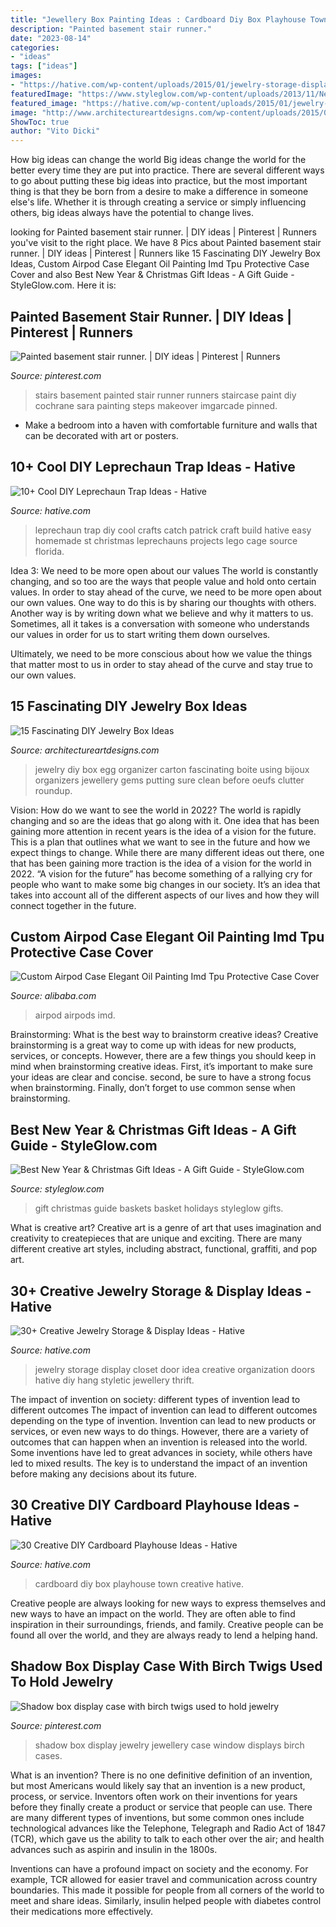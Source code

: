 ```yaml
---
title: "Jewellery Box Painting Ideas : Cardboard Diy Box Playhouse Town Creative Hative"
description: "Painted basement stair runner."
date: "2023-08-14"
categories:
- "ideas"
tags: ["ideas"]
images:
- "https://hative.com/wp-content/uploads/2015/01/jewelry-storage-display-ideas/31-old-closet-door-display-idea.jpg"
featuredImage: "https://www.styleglow.com/wp-content/uploads/2013/11/New-year-and-holiday-gift-ideas.jpg"
featured_image: "https://hative.com/wp-content/uploads/2015/01/jewelry-storage-display-ideas/31-old-closet-door-display-idea.jpg"
image: "http://www.architectureartdesigns.com/wp-content/uploads/2015/01/439-630x912.jpg"
ShowToc: true
author: "Vito Dicki"
---
```



How big ideas can change the world
Big ideas change the world for the better every time they are put into practice. There are several different ways to go about putting these big ideas into practice, but the most important thing is that they be born from a desire to make a difference in someone else's life. Whether it is through creating a service or simply influencing others, big ideas always have the potential to change lives.

	

		
looking for Painted basement stair runner. | DIY ideas | Pinterest | Runners you've visit to the right place. We have 8 Pics about Painted basement stair runner. | DIY ideas | Pinterest | Runners like 15 Fascinating DIY Jewelry Box Ideas, Custom Airpod Case Elegant Oil Painting Imd Tpu Protective Case Cover and also Best New Year &amp; Christmas Gift Ideas - A Gift Guide - StyleGlow.com. Here it is:
		
    
## Painted Basement Stair Runner. | DIY Ideas | Pinterest | Runners

<img loading=lazy src="https://s-media-cache-ak0.pinimg.com/736x/a3/47/1b/a3471bcbb32b6c106d91bf2d671d29b7.jpg" onerror="this.onerror=null;this.src='https://tse3.mm.bing.net/th?id=OIP.Q01KwQDSB2xpgii0PM4HjAHaJ3&amp;pid=15.1';" alt="Painted basement stair runner. | DIY ideas | Pinterest | Runners">

_Source: pinterest.com_

>stairs basement painted stair runner runners staircase paint diy cochrane sara painting steps makeover imgarcade pinned. 

	

- Make a bedroom into a haven with comfortable furniture and walls that can be decorated with art or posters.

    
## 10+ Cool DIY Leprechaun Trap Ideas - Hative

<img loading=lazy src="https://hative.com/wp-content/uploads/2014/06/leprechaun-trap-ideas/11-leprechaun-trap-ideas.jpg" onerror="this.onerror=null;this.src='https://tse4.mm.bing.net/th?id=OIP.3JO5kcPcS9iL2H4T1Aj_ngHaJ4&amp;pid=15.1';" alt="10+ Cool DIY Leprechaun Trap Ideas - Hative">

_Source: hative.com_

>leprechaun trap diy cool crafts catch patrick craft build hative easy homemade st christmas leprechauns projects lego cage source florida. 

	

Idea 3: We need to be more open about our values
The world is constantly changing, and so too are the ways that people value and hold onto certain values. In order to stay ahead of the curve, we need to be more open about our own values.
One way to do this is by sharing our thoughts with others. Another way is by writing down what we believe and why it matters to us. Sometimes, all it takes is a conversation with someone who understands our values in order for us to start writing them down ourselves.

Ultimately, we need to be more conscious about how we value the things that matter most to us in order to stay ahead of the curve and stay true to our own values.

    
## 15 Fascinating DIY Jewelry Box Ideas

<img loading=lazy src="http://www.architectureartdesigns.com/wp-content/uploads/2015/01/439-630x912.jpg" onerror="this.onerror=null;this.src='https://tse4.mm.bing.net/th?id=OIP.5EgfXWbIhyCqpG0M3LLlFQHaKu&amp;pid=15.1';" alt="15 Fascinating DIY Jewelry Box Ideas">

_Source: architectureartdesigns.com_

>jewelry diy box egg organizer carton fascinating boite using bijoux organizers jewellery gems putting sure clean before oeufs clutter roundup. 

	

Vision: How do we want to see the world in 2022?
The world is rapidly changing and so are the ideas that go along with it. One idea that has been gaining more attention in recent years is the idea of a vision for the future. This is a plan that outlines what we want to see in the future and how we expect things to change. While there are many different ideas out there, one that has been gaining more traction is the idea of a vision for the world in 2022. 
“A vision for the future” has become something of a rallying cry for people who want to make some big changes in our society. It’s an idea that takes into account all of the different aspects of our lives and how they will connect together in the future.

    
## Custom Airpod Case Elegant Oil Painting Imd Tpu Protective Case Cover

<img loading=lazy src="https://sc01.alicdn.com/kf/H2a5334e8738d4990a20cf5dfa3a2db5a7/227046916/H2a5334e8738d4990a20cf5dfa3a2db5a7.jpg" onerror="this.onerror=null;this.src='https://tse1.mm.bing.net/th?id=OIP.OFaa71ofuLEiHlBZnHxQBAHaHa&amp;pid=15.1';" alt="Custom Airpod Case Elegant Oil Painting Imd Tpu Protective Case Cover">

_Source: alibaba.com_

>airpod airpods imd. 

	

Brainstorming: What is the best way to brainstorm creative ideas?
Creative brainstorming is a great way to come up with ideas for new products, services, or concepts. However, there are a few things you should keep in mind when brainstorming creative ideas. First, it’s important to make sure your ideas are clear and concise. second, be sure to have a strong focus when brainstorming. Finally, don’t forget to use common sense when brainstorming.

    
## Best New Year &amp; Christmas Gift Ideas - A Gift Guide - StyleGlow.com

<img loading=lazy src="https://www.styleglow.com/wp-content/uploads/2013/11/New-year-and-holiday-gift-ideas.jpg" onerror="this.onerror=null;this.src='https://tse1.mm.bing.net/th?id=OIP.D5dzs3nqLEG8ytVzqlnULgHaFj&amp;pid=15.1';" alt="Best New Year &amp; Christmas Gift Ideas - A Gift Guide - StyleGlow.com">

_Source: styleglow.com_

>gift christmas guide baskets basket holidays styleglow gifts. 

	

What is creative art?
Creative art is a genre of art that uses imagination and creativity to createpieces that are unique and exciting. There are many different creative art styles, including abstract, functional, graffiti, and pop art.

    
## 30+ Creative Jewelry Storage &amp; Display Ideas - Hative

<img loading=lazy src="https://hative.com/wp-content/uploads/2015/01/jewelry-storage-display-ideas/31-old-closet-door-display-idea.jpg" onerror="this.onerror=null;this.src='https://tse3.mm.bing.net/th?id=OIP.WDmjR3YVnfWx-6geBf_6-wHaJ4&amp;pid=15.1';" alt="30+ Creative Jewelry Storage &amp; Display Ideas - Hative">

_Source: hative.com_

>jewelry storage display closet door idea creative organization doors hative diy hang styletic jewellery thrift. 

	

The impact of invention on society: different types of invention lead to different outcomes
The impact of invention can lead to different outcomes depending on the type of invention. Invention can lead to new products or services, or even new ways to do things. However, there are a variety of outcomes that can happen when an invention is released into the world. Some inventions have led to great advances in society, while others have led to mixed results. The key is to understand the impact of an invention before making any decisions about its future.

    
## 30 Creative DIY Cardboard Playhouse Ideas - Hative

<img loading=lazy src="https://hative.com/wp-content/uploads/2014/04/cardboard-playhouse/24-diy-cardboard-box-town.jpg" onerror="this.onerror=null;this.src='https://tse2.mm.bing.net/th?id=OIP._mpHThaMzn2dZYCglOhvgAHaLG&amp;pid=15.1';" alt="30 Creative DIY Cardboard Playhouse Ideas - Hative">

_Source: hative.com_

>cardboard diy box playhouse town creative hative. 

	

Creative people are always looking for new ways to express themselves and new ways to have an impact on the world. They are often able to find inspiration in their surroundings, friends, and family. Creative people can be found all over the world, and they are always ready to lend a helping hand.

    
## Shadow Box Display Case With Birch Twigs Used To Hold Jewelry

<img loading=lazy src="https://i.pinimg.com/736x/a4/6e/18/a46e18b3e7e1fb1b7ce02b63bdc5cb7f--shadow-box-display-case-jewellery-display.jpg" onerror="this.onerror=null;this.src='https://tse4.mm.bing.net/th?id=OIP.4uhvX9terJugSA6tDNEDUgHaJ3&amp;pid=15.1';" alt="Shadow box display case with birch twigs used to hold jewelry">

_Source: pinterest.com_

>shadow box display jewelry jewellery case window displays birch cases. 

	

What is an invention?
There is no one definitive definition of an invention, but most Americans would likely say that an invention is a new product, process, or service.  Inventors often work on their inventions for years before they finally create a product or service that people can use. 
There are many different types of inventions, but some common ones include technological advances like the Telephone, Telegraph and Radio Act of 1847 (TCR), which gave us the ability to talk to each other over the air; and health advances such as aspirin and insulin in the 1800s. 

Inventions can have a profound impact on society and the economy. For example, TCR allowed for easier travel and communication across country boundaries. This made it possible for people from all corners of the world to meet and share ideas. Similarly, insulin helped people with diabetes control their medications more effectively.


